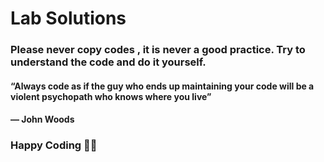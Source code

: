 # Lab Solutions

### Please never copy codes , it is never a good practice. Try to understand the code and do it yourself.

#### “Always code as if the guy who ends up maintaining your code will be a violent psychopath who knows where you live” 
#### ― John Woods

### Happy Coding 👨‍💻
